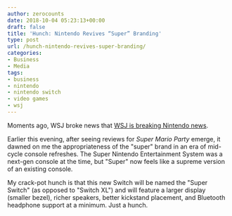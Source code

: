 ```yaml
---
author: zerocounts
date: 2018-10-04 05:23:13+00:00
draft: false
title: 'Hunch: Nintendo Revives “Super” Branding'
type: post
url: /hunch-nintendo-revives-super-branding/
categories:
- Business
- Media
tags:
- business
- nintendo
- nintendo switch
- video games
- wsj
---
```


Moments ago, WSJ broke news that [WSJ is breaking Nintendo news](/2017/05/16/wsj-is-breaking-nintendo).

Earlier this evening, after seeing reviews for _Super Mario Party_ emerge, it dawned on me the appropriateness of the "super" brand in an era of mid-cycle console refreshes. The Super Nintendo Entertainment System was a next-gen console at the time, but "Super" now feels like a supreme version of an existing console.

My crack-pot hunch is that this new Switch will be named the "Super Switch" (as opposed to "Switch XL") and will feature a larger display (smaller bezel), richer speakers, better kickstand placement, and Bluetooth headphone support at a minimum. Just a hunch.
